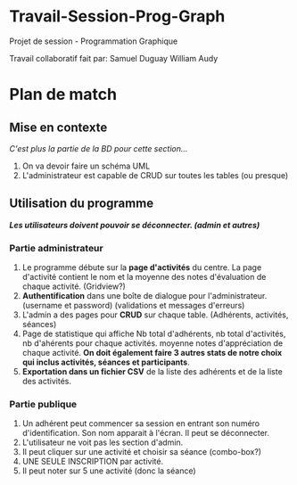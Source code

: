 # Travail-Session-Prog-Graph
Projet de session - Programmation Graphique

Travail collaboratif fait par:
Samuel Duguay
William Audy

# Plan de match

## Mise en contexte

*C'est plus la partie de la BD pour cette section...*

1) On va devoir faire un schéma UML
2) L'administrateur est capable de CRUD sur toutes les tables (ou presque)

## Utilisation du programme
***Les utilisateurs doivent pouvoir se déconnecter. (admin et autres)***

### Partie administrateur

1) Le programme débute sur la **page d'activités** du centre.
La page d'activité contient le nom et la moyenne des notes d'évaluation de chaque activité. (Gridview?)
2) **Authentification** dans une boîte de dialogue pour l'administrateur. (username et password) (validations et messages d'erreurs)
3) L'admin a des pages pour **CRUD** sur chaque table. (Adhérents, activités, séances)
4) Page de statistique qui affiche Nb total d'adhérents, nb total d'activités, nb d'ahérents pour chaque activités. moyenne notes d'appréciation de chaque activité. **On doit également faire 3 autres stats de notre choix qui inclus activités, séances et participants**.
5) **Exportation dans un fichier CSV** de la liste des adhérents et de la liste des activités.

### Partie publique

1) Un adhérent peut commencer sa session en entrant son numéro d'identification. Son nom apparait à l'écran. Il peut se déconnecter.
2) L'utilisateur ne voit pas les section d'admin.
3) Il peut cliquer sur une activité et choisir sa séance (combo-box?)
4) UNE SEULE INSCRIPTION par activité.
5) Il peut noter sur 5 une activité (donc la séance)
